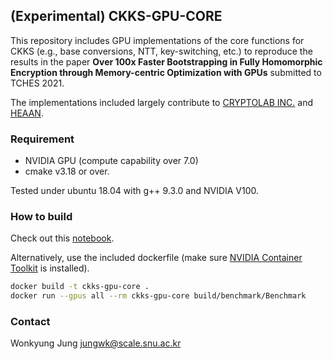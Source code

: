 ## (Experimental) CKKS-GPU-CORE
This repository includes GPU implementations of the core functions for CKKS (e.g., base conversions, NTT, key-switching, etc.) to reproduce the results in the paper **Over 100x Faster Bootstrapping in Fully Homomorphic Encryption through Memory-centric Optimization with GPUs** submitted to TCHES 2021.

The implementations included largely contribute to [CRYPTOLAB INC.](https://www.cryptolab.co.kr/eng/) and [HEAAN](https://github.com/snucrypto/HEAAN).

### Requirement
- NVIDIA GPU (compute capability over 7.0) 
- cmake v3.18 or over.

Tested under ubuntu 18.04 with g++ 9.3.0 and NVIDIA V100.

### How to build
Check out this [notebook](Run.ipynb).

Alternatively, use the included dockerfile (make sure [NVIDIA Container Toolkit](https://github.com/NVIDIA/nvidia-docker) is installed).
```sh
docker build -t ckks-gpu-core .
docker run --gpus all --rm ckks-gpu-core build/benchmark/Benchmark
```

### Contact
Wonkyung Jung
jungwk@scale.snu.ac.kr
